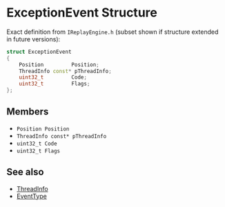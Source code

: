 # ExceptionEvent Structure

Exact definition from `IReplayEngine.h` (subset shown if structure extended in future versions):

```cpp
struct ExceptionEvent
{
	Position         Position;
	ThreadInfo const* pThreadInfo;
	uint32_t         Code;
	uint32_t         Flags;
};
```

## Members
- `Position Position`
- `ThreadInfo const* pThreadInfo`
- `uint32_t Code`
- `uint32_t Flags`

## See also
- [ThreadInfo](struct-ThreadInfo.md)
- [EventType](enum-EventType.md)

